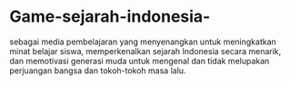 # Game-sejarah-indonesia-
sebagai media pembelajaran yang menyenangkan untuk meningkatkan minat belajar siswa, memperkenalkan sejarah Indonesia secara menarik, dan memotivasi generasi muda untuk mengenal dan tidak melupakan perjuangan bangsa dan tokoh-tokoh masa lalu.
